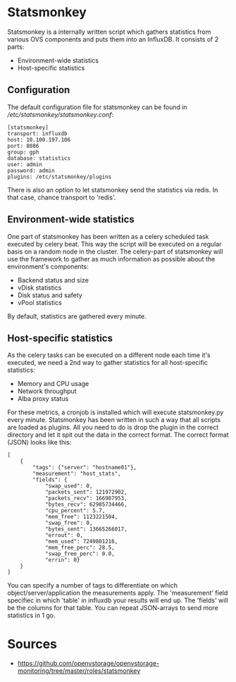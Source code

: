 # Statsmonkey

Statsmonkey is a internally written script which gathers statistics from various OVS components and puts them into an InfluxDB. It consists of 2 parts:

* Environment-wide statistics
* Host-specific statistics

## Configuration

The default configuration file for statsmonkey can be found in _/etc/statsmonkey/statsmonkey.conf_:

```
[statsmonkey]
transport: influxdb
host: 10.100.197.106
port: 8086
group: gph
database: statistics
user: admin
password: admin                                                                                       
plugins: /etc/statsmonkey/plugins
```

There is also an option to let statsmonkey send the statistics via redis. In that case, chance transport to 'redis'.

## Environment-wide statistics

One part of statsmonkey has been written as a celery scheduled task executed by celery beat. This way the script will be executed on a regular basis on a random node in the cluster. The celery-part of statsmonkey will use the framework to gather as much information as possible about the environment's components:

* Backend status and size
* vDisk statistics
* Disk status and safety
* vPool statistics

By default, statistics are gathered every minute.

## Host-specific statistics

As the celery tasks can be executed on a different node each time it's executed, we need a 2nd way to gather statistics for all host-specific statistics:

* Memory and CPU usage
* Network throughput
* Alba proxy status

For these metrics, a cronjob is installed which will execute statsmonkey.py every minute. Statsmonkey has been written in such a way that all scripts are loaded as plugins. All you need to do is drop the plugin in the correct directory and let it spit out the data in the correct format. The correct format (JSON) looks like this:

```
[
    {
        "tags": {"server": "hostname01"},
        "measurement": "host_stats",
        "fields": {
            "swap_used": 0,
            "packets_sent": 121972902, 
            "packets_recv": 166987953, 
            "bytes_recv": 62985734466, 
            "cpu_percent": 5.7, 
            "mem_free": 1123221504, 
            "swap_free": 0, 
            "bytes_sent": 13665266017, 
            "errout": 0, 
            "mem_used": 7249801216, 
            "mem_free_perc": 28.5, 
            "swap_free_perc": 0.0,
            "errin": 0}
    }
]
```

You can specify a number of tags to differentiate on which object/server/application the measurements apply. The 'measurement' field specifiec in which 'table' in influxdb your results will end up. The 'fields' will be the columns for that table. You can repeat JSON-arrays to send more statistics in 1 go.

# Sources

* https://github.com/openvstorage/openvstorage-monitoring/tree/master/roles/statsmonkey